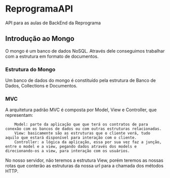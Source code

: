 # ReprogramaAPI

API para as aulas de BackEnd da Reprograma

## Introdução ao Mongo

O mongo é um banco de dados NoSQL. Através dele conseguimos trabalhar com a estrutura em formato de documentos.

### Estrutura do Mongo

Um banco de dados do mongo é constituído pela estrutura de Banco de Dados, Collections e Documentos.

### MVC

A arquitetura padrão MVC é composta por Model, View e Controller, que representam:
```
    Model: parte da aplicação que que terá os contratos de para conexão com os bancos de dados ou com outras estruturas relacionadas.
    View: basicamente são as estruturas que o cliente verá, tudo aquilo que estará disponível para interação com o cliente.
    Controller: a lógica da aplicação, essa por sua vez faz a junção, entre o model e a view, pegando dados através dos models e direcionando-os a view, para interação com os usuários.
```
No nosso servidor, não teremos a estrutura View, porém teremos as nossas rotas que conterão as estruturas da nossa url para a chamada dos métodos HTTP.
